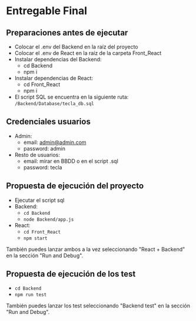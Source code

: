# Entregable Final

## Preparaciones antes de ejecutar

- Colocar el .env del Backend en la raíz del proyecto
- Colocar el .env de React en la raíz de la carpeta Front_React
- Instalar dependencias del Backend:
  - cd Backend
  - npm i
- Instalar dependencias de React:
  - cd Front_React
  - npm i
- El script SQL se encuentra en la siguiente ruta: `/Backend/Database/tecla_db.sql`

## Credenciales usuarios

- Admin:
  - email: admin@admin.com
  - password: admin
- Resto de usuarios:
  - email: mirar en BBDD o en el script .sql
  - password: tecla

## Propuesta de ejecución del proyecto

- Ejecutar el script sql
- Backend:
  - `cd Backend`
  - `node Backend/app.js`
- React:
  - `cd Front_React`
  - `npm start`

También puedes lanzar ambos a la vez seleccionando "React + Backend" en la sección "Run and Debug".

## Propuesta de ejecución de los test

- `cd Backend`
- `npm run test`

También puedes lanzar los test seleccionando "Backend test" en la sección "Run and Debug".
